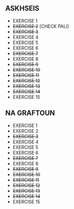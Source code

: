 ## ASKHSEIS ##

* EXERCISE 1
* ~~EXERCISE 2~~  [CHECK PALI]
* ~~EXERCISE 3~~
* EXERCISE 4
* EXERCISE 5
* EXERCISE 6
* ~~EXERCISE 7~~
* EXERCISE 8
* ~~EXERCISE 9~~
* ~~EXERCISE 10~~
* ~~EXERCISE 11~~  
* ~~EXERCISE 12~~
* ~~EXERCISE 13~~
* ~~EXERCISE 14~~ 
* EXERCISE 15

## NA GRAFTOUN ##

* EXERCISE 1
* EXERCISE 2 
* ~~EXERCISE 3~~
* EXERCISE 4
* EXERCISE 5
* EXERCISE 6
* ~~EXERCISE 7~~
* EXERCISE 8
* ~~EXERCISE 9~~
* ~~EXERCISE 10~~
* ~~EXERCISE 11~~
* ~~EXERCISE 12~~
* ~~EXERCISE 13~~
* ~~EXERCISE 14~~
* EXERCISE 15
